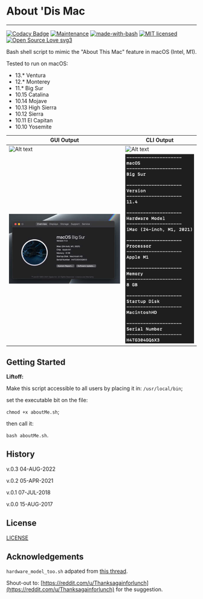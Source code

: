 # About 'Dis Mac  
---

[![Codacy Badge](https://api.codacy.com/project/badge/Grade/58a75e0d2563469f8a4a9ec4ad24df5d)](https://www.codacy.com/app/marshki/about_dis_mac?utm_source=github.com&amp;utm_medium=referral&amp;utm_content=marshki/about_dis_mac&amp;utm_campaign=Badge_Grade)
[![Maintenance](https://img.shields.io/badge/Maintained%3F-yes-green.svg)](https://GitHub.com/Naereen/StrapDown.js/graphs/commit-activity)
[![made-with-bash](https://img.shields.io/badge/Made%20with-Bash-1f425f.svg)](https://www.gnu.org/software/bash/)
[![MIT licensed](https://img.shields.io/badge/license-MIT-blue.svg)](https://raw.githubusercontent.com/hyperium/hyper/master/LICENSE)
[![Open Source Love svg3](https://badges.frapsoft.com/os/v3/open-source.svg?v=103)](https://github.com/ellerbrock/open-source-badges/)

Bash shell script to mimic the "About This Mac" feature in macOS (Intel, M1).

Tested to run on macOS:

* 13.*  Ventura
* 12.*  Monterey
* 11.*  Big Sur
* 10.15 Catalina
* 10.14 Mojave
* 10.13 High Sierra
* 10.12 Sierra
* 10.11 El Capitan
* 10.10 Yosemite

GUI Output   | CLI Output
----------   | ----------
![Alt text](https://github.com/marshki/about_dis_mac/blob/master/docs/catalina_gui.png "about_this_mac") | ![Alt text](https://github.com/marshki/about_dis_mac/blob/master/docs/catalina_cli.png "about_dis_cli")
![Alt text](https://github.com/marshki/about_dis_mac/blob/master/docs/bigSur_gui.png "about_this_mac")   | ![Alt text](https://github.com/marshki/about_dis_mac/blob/master/docs/bigSur_cli.png "about_dis_cli")

## Getting Started

__Liftoff:__

Make this script accessible to all users by placing it in: `/usr/local/bin`; 

set the executable bit on the file:

`chmod +x aboutMe.sh`;   

then call it:

`bash aboutMe.sh`.  

## History

v.0.3 04-AUG-2022

v.0.2 05-APR-2021

v.0.1 07-JUL-2018

v.0.0 15-AUG-2017

## License

[LICENSE](https://github.com/marshki/about_dis_mac/blob/master/LICENSE)

## Acknowledgements

`hardware_model_too.sh` adpated from [this thread](https://www.reddit.com/r/macsysadmin/comments/bmycmz/submission_about_this_mac_command_line_edition/). 
 
Shout-out to: [https://reddit.com/u/Thanksagainforlunch](https://reddit.com/u/Thanksagainforlunch) for the suggestion.  
